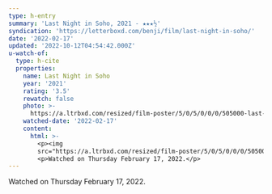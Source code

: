 ```yaml
---
type: h-entry
summary: 'Last Night in Soho, 2021 - ★★★½'
syndication: 'https://letterboxd.com/benji/film/last-night-in-soho/'
date: '2022-02-17'
updated: '2022-10-12T04:54:42.000Z'
u-watch-of:
  type: h-cite
  properties:
    name: Last Night in Soho
    year: '2021'
    rating: '3.5'
    rewatch: false
    photo: >-
      https://a.ltrbxd.com/resized/film-poster/5/0/5/0/0/0/505000-last-night-in-soho-0-600-0-900-crop.jpg?v=0b5403ef97
    watched-date: '2022-02-17'
    content:
      html: >-
        <p><img
        src="https://a.ltrbxd.com/resized/film-poster/5/0/5/0/0/0/505000-last-night-in-soho-0-600-0-900-crop.jpg?v=0b5403ef97"/></p>
        <p>Watched on Thursday February 17, 2022.</p>
---
```

Watched on Thursday February 17, 2022.
